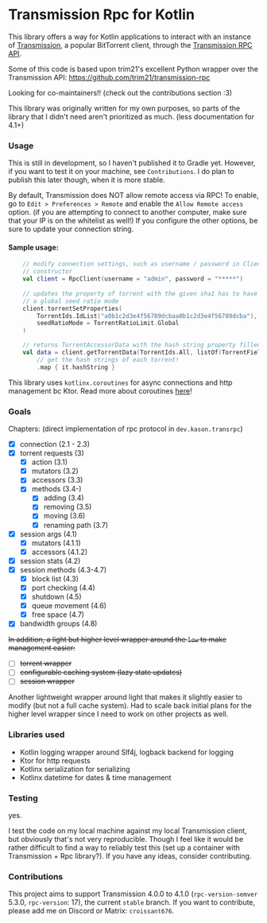 # Transmission Rpc for Kotlin
This library offers a way for Kotlin applications to interact with an instance of
[Transmission](https://transmissionbt.com/), a popular BitTorrent client, through the [Transmission RPC
API](https://github.com/transmission/transmission/blob/main/docs/rpc-spec.md).

Some of this code is based upon trim21's excellent Python wrapper over the Transmission API:
https://github.com/trim21/transmission-rpc

Looking for co-maintainers!! (check out the contributions section :3)

This library was originally written for my own purposes, so parts of the library that I didn't need aren't
prioritized as much. (less documentation for 4.1+)

### Usage
This is still in development, so I haven't published it to Gradle yet. However, if you want to test it
on your machine, see `Contributions`. I do plan to publish this later though, when it is more stable.

By default, Transmission does NOT allow remote access via RPC! To enable, go to `Edit > Preferences > Remote`
and enable the `Allow Remote access` option. (if you are attempting to connect to another computer, 
make sure that your IP is on the whitelist as well!)
If you configure the other options, be sure to update your connection string.

#### Sample usage:

```kt
    // modify connection settings, such as username / password in Client
    // constructor
    val client = RpcClient(username = "admin", password = "*****")
    
    // updates the property of torrent with the given sha1 has to have
    // a global seed ratio mode
    client.torrentSetProperties(
        TorrentIds.IdList("a0b1c2d3e4f56789dcbaa0b1c2d3e4f56789dcba"),
        seedRatioMode = TorrentRatioLimit.Global
    )

    // returns TorrentAccessorData with the hash string property filled out
    val data = client.getTorrentData(TorrentIds.All, listOf(TorrentFields.HashString))
        // get the hash strings of each torrent!
        .map { it.hashString }
```

This library uses `kotlinx.coroutines` for async connections and http management bc
Ktor. Read more about coroutines [here](https://kotlinlang.org/docs/coroutines-guide.html)!

### Goals

Chapters: (direct implementation of rpc protocol in `dev.kason.transrpc`)

 - [x] connection (2.1 - 2.3)
 - [x] torrent requests (3)
   - [x] action (3.1)
   - [x] mutators (3.2)
   - [x] accessors (3.3)
   - [x] methods (3.4-) 
     - [x] adding (3.4)
     - [x] removing (3.5)
     - [x] moving (3.6)
     - [x] renaming path (3.7)
 - [x] session args (4.1)
   - [x] mutators (4.1.1)
   - [x] accessors (4.1.2)
 - [x] session stats (4.2)
 - [x] session methods (4.3-4.7)
   - [x] block list (4.3)
   - [x] port checking (4.4)
   - [x] shutdown (4.5)
   - [x] queue movement (4.6)
   - [x] free space (4.7)
 - [x] bandwidth groups (4.8)

~~In addition, a light but higher level wrapper around the `low` to 
make management easier:~~

 - [ ] ~~torrent wrapper~~
 - [ ] ~~configurable caching system (lazy state updates)~~
 - [ ] ~~session wrapper~~

Another lightweight wrapper around light that makes it slightly easier to modify
(but not a full cache system). Had to scale back initial plans for the higher level wrapper since I 
need to work on other projects as well. 

### Libraries used
 - Kotlin logging wrapper around Slf4j, logback backend for logging
 - Ktor for http requests
 - Kotlinx serialization for serializing
 - Kotlinx datetime for dates & time management

### Testing
yes. 

I test the code on my local machine against my local Transmission client, but obviously that's not
very reproducible. Though I feel like it would be rather difficult to find a way to reliably test this
(set up a container with Transmission + Rpc library?). If you have any ideas, consider contributing.

### Contributions

This project aims to support Transmission 4.0.0 to 4.1.0 (`rpc-version-semver` 5.3.0, `rpc-version`: 17),
the current `stable` branch. If you want to contribute, please add me on Discord or Matrix: `croissant676`.

